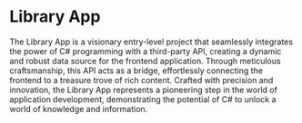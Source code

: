 # Library App
The Library App is a visionary entry-level project that seamlessly integrates the power of C# programming with a third-party API, creating a dynamic and robust data source for the frontend application. Through meticulous craftsmanship, this API acts as a bridge, effortlessly connecting the frontend to a treasure trove of rich content. Crafted with precision and innovation, the Library App represents a pioneering step in the world of application development, demonstrating the potential of C# to unlock a world of knowledge and information.

